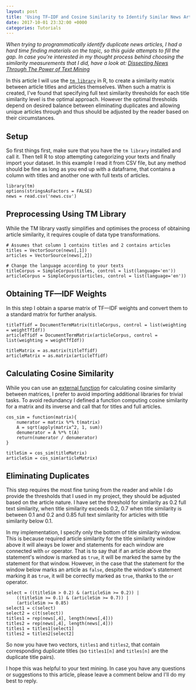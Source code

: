 ```yaml
---
layout: post
title: 'Using TF—IDF and Cosine Similarity to Identify Similar News Articles in R-Programming'
date: 2017-10-01 23:32:00 +0000
categories: Tutorials
---
```


_When trying to programmatically identify duplicate news articles, I had a hard time finding materials on the topic, so this guide attempts to fill the gap. In case you're interested in my thought process behind choosing the similarity measurements that I did, have a look at: [Dissecting News Through The Power of Text Mining](https://arminbagrat.com/NewsAnalysis/)_

In this article I will use the [`tm library`](https://cran.r-project.org/web/packages/tm/index.html) in R, to create a similarity matrix between article titles and articles themselves. When such a matrix is created, I've found that specifying full text similarity thresholds for each title similarity level is the optimal approach. However the optimal thresholds depend on desired balance between eliminating duplicates and allowing unique articles through and thus should be adjusted by the reader based on their circumstances.

## Setup

So first things first, make sure that you have the `tm library` installed and call it. Then tell R to stop attempting categorizing your texts and finally import your dataset. In this example I read it from CSV file, but any method should be fine as long as you end up with a dataframe, that contains a column with titles and another one with full texts of articles.

```
library(tm)
options(stringsAsFactors = FALSE)
news = read.csv('news.csv')
```

## Preprocessing Using TM Library

While the TM library vastly simplifies and optimises the process of obtaining article similarity, it requires couple of data type transformations.

```
# Assumes that column 1 contains titles and 2 contains articles
titles = VectorSource(news[,1])
articles = VectorSource(news[,2])

# Change the language according to your texts
titleCorpus = SimpleCorpus(titles, control = list(language='en'))
articleCorpus = SimpleCorpus(articles, control = list(language='en'))
```

## Obtaining TF—IDF Weights

In this step I obtain a sparse matrix of TF—IDF weights and convert them to a standard matrix for further analysis.

```
titleTfidf = DocumentTermMatrix(titleCorpus, control = list(weighting = weightTfIdf))
articleTfidf = DocumentTermMatrix(articleCorpus, control = list(weighting = weightTfIdf))

titleMatrix = as.matrix(titleTfidf)
articleMatrix = as.matrix(articleTfidf)
```

## Calculating Cosine Similarity

While you can use an [external function](https://stat.ethz.ch/R-manual/R-devel/library/stats/html/dist.html) for calculating cosine similarity between matrices, I prefer to avoid importing additional libraries for trivial tasks. To avoid redundancy I defined a function computing cosine similarity for a matrix and its inverse and call that for titles and full articles.

```
cos_sim = function(matrix){
    numerator = matrix %*% t(matrix)
    A = sqrt(apply(matrix^2, 1, sum))
    denumerator = A %*% t(A)
    return(numerator / denumerator)
}

titleSim = cos_sim(titleMatrix)
articleSim = cos_sim(articleMatrix)
```

## Eliminating Duplicates

This step requires the most fine tuning from the reader and while I do provide the thresholds that I used in my project, they should be adjusted based on the article nature. I have set the threshold for similarity as 0.2 full text similarity, when title similarity exceeds 0.2, 0.7 when title similarity is between 0.1 and 0.2 and 0.85 full text similarity for articles with title similarity below 0.1.

In my implementation, I specify only the bottom of title similarity window. This is because required article similarity for the title similarity window above it will always be lower and statements for each window are connected with `or` operator. That is to say that if an article above the statement's window is marked as `true`, it will be marked the same by the statement for that window. However, in the case that the statement for the window below marks an article as `false`, despite the window's statement marking it as `true`, it will be correctly marked as `true`, thanks to the `or` operator.


```
select = ((titleSim > 0.2) & (articleSim >= 0.2)) |
    ((titleSim >= 0.1) & (articleSim >= 0.7)) |
    (articleSim >= 0.85)
select1 = c(select)
select2 = c(t(select))
titles1 = rep(news[,4], length(news[,4]))
titles2 = rep(news[,4], length(news[,4]))
titles1 = titles1[select1]
titles2 = titles2[select2]
```

So now you have two vectors, `titles1` and `titles2`, that contain corresponding duplicate titles (so `titles1[n]` and `titles[n]` are the duplicate title pairs).

I hope this was helpful to your text mining. In case you have any questions or suggestions to this article, please leave a comment below and I'll do my best to reply.
